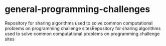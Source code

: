 # general-programming-challenges
Repository for sharing algorithms used to solve common computational problems on programming challenge sitesRepository for sharing algorithms used to solve common computational problems on programming challenge sites
